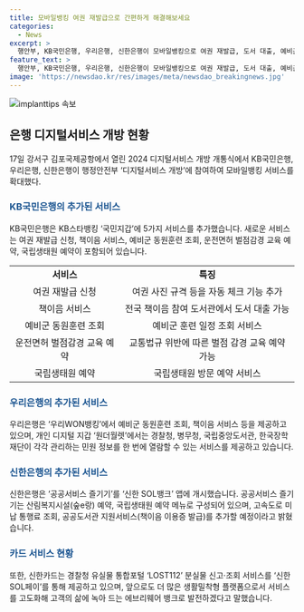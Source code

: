 ```yaml
---
title: 모바일뱅킹 여권 재발급으로 간편하게 해결해보세요
categories:
  - News
excerpt: >
  행안부, KB국민은행, 우리은행, 신한은행이 모바일뱅킹으로 여권 재발급, 도서 대출, 예비군 훈련 조회 등 생활 밀착형 서비스를 제공한다. 이는 행안부의 디지털서비스 개방에 참여한 결과로, 공공 앱이나 웹에서만 제공되던 서비스를 민간 앱에서도 이용 가능하게끔 했다. KB국민은행은 5가지 서비스를 추가하며, 이상민 행정안전부 장관이 여권 재발급 신청을 시연하기도 했다. 우리은행과 신한은행도 각각 다양한 공공서비스를 제공하는 등 생활에 밀착된 플랫폼으로 발전하고 있다.
feature_text: >
  행안부, KB국민은행, 우리은행, 신한은행이 모바일뱅킹으로 여권 재발급, 도서 대출, 예비군 훈련 조회 등 생활 밀착형 서비스를 제공한다. 이는 행안부의 디지털서비스 개방에 참여한 결과로, 공공 앱이나 웹에서만 제공되던 서비스를 민간 앱에서도 이용 가능하게끔 했다. KB국민은행은 5가지 서비스를 추가하며, 이상민 행정안전부 장관이 여권 재발급 신청을 시연하기도 했다. 우리은행과 신한은행도 각각 다양한 공공서비스를 제공하는 등 생활에 밀착된 플랫폼으로 발전하고 있다.
image: 'https://newsdao.kr/res/images/meta/newsdao_breakingnews.jpg'
---
```


<p><img src="https://newsdao.kr/res/images/meta/newsdao_breakingnews.jpg" alt="implanttips 속보" /></p>

<h2 data-ke-size="size26">은행 디지털서비스 개방 현황</h2>

<p data-ke-size="size16">17일 강서구 김포국제공항에서 열린 2024 디지털서비스 개방 개통식에서 KB국민은행, 우리은행, 신한은행이 행정안전부 ‘디지털서비스 개방’에 참여하여 모바일뱅킹 서비스를 확대했다.</p>

<h3><b><span style="color: #1a5490;">KB국민은행의 추가된 서비스</span></b></h3>

<p data-ke-size="size16">KB국민은행은 KB스타뱅킹 ‘국민지갑’에 5가지 서비스를 추가했습니다. 새로운 서비스는 여권 재발급 신청, 책이음 서비스, 예비군 동원훈련 조회, 운전면허 벌점감경 교육 예약, 국립생태원 예약이 포함되어 있습니다.</p>

<table>
  <tr>
    <td style="text-align: center; height: 17px;"><b>서비스</b></td>
    <td style="text-align: center; height: 17px;"><b>특징</b></td>
  </tr>
  <tr>
    <td style="text-align: center; height: 17px;">여권 재발급 신청</td>
    <td style="text-align: center; height: 17px;">여권 사진 규격 등을 자동 체크 기능 추가</td>
  </tr>
  <tr>
    <td style="text-align: center; height: 17px;">책이음 서비스</td>
    <td style="text-align: center; height: 17px;">전국 책이음 참여 도서관에서 도서 대출 가능</td>
  </tr>
  <tr>
    <td style="text-align: center; height: 17px;">예비군 동원훈련 조회</td>
    <td style="text-align: center; height: 17px;">예비군 훈련 일정 조회 서비스</td>
  </tr>
  <tr>
    <td style="text-align: center; height: 17px;">운전면허 벌점감경 교육 예약</td>
    <td style="text-align: center; height: 17px;">교통법규 위반에 따른 벌점 감경 교육 예약 가능</td>
  </tr>
  <tr>
    <td style="text-align: center; height: 17px;">국립생태원 예약</td>
    <td style="text-align: center; height: 17px;">국립생태원 방문 예약 서비스</td>
  </tr>
</table>

<h3><b><span style="color: #1a5490;">우리은행의 추가된 서비스</span></b></h3>

<p data-ke-size="size16">우리은행은 ‘우리WON뱅킹’에서 예비군 동원훈련 조회, 책이음 서비스 등을 제공하고 있으며, 개인 디지털 지갑 ‘원더월렛’에서는 경찰청, 병무청, 국립중앙도서관, 한국장학재단이 각각 관리하는 민원 정보를 한 번에 열람할 수 있는 서비스를 제공하고 있습니다.</p>

<h3><b><span style="color: #1a5490;">신한은행의 추가된 서비스</span></b></h3>

<p data-ke-size="size16">신한은행은 ‘공공서비스 즐기기’를 ‘신한 SOL뱅크’ 앱에 개시했습니다. 공공서비스 즐기기는 산림복지시설(숲e랑) 예약, 국립생태원 예약 메뉴로 구성되어 있으며, 고속도로 미납 통행료 조회, 공공도서관 지원서비스(책이음 이용증 발급)를 추가할 예정이라고 밝혔습니다.</p>

<h3><b><span style="color: #1a5490;">카드 서비스 현황</span></b></h3>

<p data-ke-size="size16">또한, 신한카드는 경찰청 유실물 통합포털 ‘LOST112’ 분실물 신고·조회 서비스를 ‘신한 SOL페이’를 통해 제공하고 있으며, 앞으로도 더 많은 생활밀착형 플랫폼으로서 서비스를 고도화해 고객의 삶에 녹아 드는 에브리웨어 뱅크로 발전하겠다고 말했습니다.</p>

